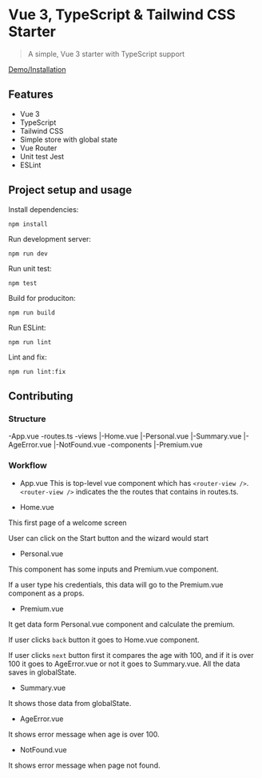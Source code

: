 # Vue 3, TypeScript & Tailwind CSS Starter

> A simple, Vue 3 starter with TypeScript support

[Demo/Installation](https://vue3-typescript-tailwind-starter.vercel.app/)

## Features

- Vue 3
- TypeScript
- Tailwind CSS
- Simple store with global state
- Vue Router
- Unit test Jest
- ESLint

## Project setup and usage

Install dependencies:

```
npm install
```

Run development server:

```
npm run dev
```

Run unit test:

```
npm test
```

Build for produciton:

```
npm run build
```

Run ESLint:

```
npm run lint
```

Lint and fix:

```
npm run lint:fix
```

## Contributing

### Structure

-App.vue
-routes.ts
-views
|-Home.vue
|-Personal.vue
|-Summary.vue
|-AgeError.vue
|-NotFound.vue
-components
|-Premium.vue

### Workflow

- App.vue
  This is top-level vue component which has `<router-view />`. `<router-view />` indicates the the routes that contains in routes.ts.

- Home.vue

This first page of a welcome screen

User can click on the Start button and the wizard would start

- Personal.vue

This component has some inputs and Premium.vue component.

If a user type his credentials, this data will go to the Premium.vue component as a props.

- Premium.vue

It get data form Personal.vue component and calculate the premium.

If user clicks `back` button it goes to Home.vue component.

If user clicks `next` button first it compares the age with 100, and if it is over 100 it goes to AgeError.vue or not it goes to Summary.vue. All the data saves in globalState.

- Summary.vue

It shows those data from globalState.

- AgeError.vue

It shows error message when age is over 100.

- NotFound.vue

It shows error message when page not found.
